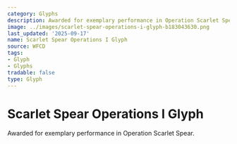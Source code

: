 ```yaml
---
category: Glyphs
description: Awarded for exemplary performance in Operation Scarlet Spear.
image: ../images/scarlet-spear-operations-i-glyph-b183043630.png
last_updated: '2025-09-17'
name: Scarlet Spear Operations I Glyph
source: WFCD
tags:
- Glyph
- Glyphs
tradable: false
type: Glyph
---
```


# Scarlet Spear Operations I Glyph

Awarded for exemplary performance in Operation Scarlet Spear.

